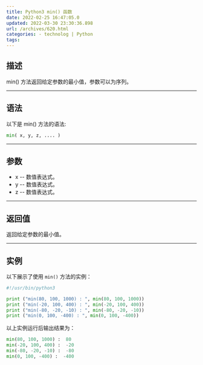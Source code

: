 ```yaml
---
title: Python3 min() 函数
date: 2022-02-25 16:47:05.0
updated: 2022-03-30 23:30:36.898
url: /archives/620.html
categories: - technolog | Python
tags: 
---
```




## 描述

min() 方法返回给定参数的最小值，参数可以为序列。

* * *

## 语法

以下是 min() 方法的语法:

```Python
min( x, y, z, .... )
```

* * *

## 参数

*   x -- 数值表达式。
*   y -- 数值表达式。
*   z -- 数值表达式。

* * *

## 返回值

返回给定参数的最小值。

* * *

## 实例

以下展示了使用 `min()` 方法的实例：

```python
#!/usr/bin/python3

print ("min(80, 100, 1000) : ", min(80, 100, 1000))
print ("min(-20, 100, 400) : ", min(-20, 100, 400))
print ("min(-80, -20, -10) : ", min(-80, -20, -10))
print ("min(0, 100, -400) : ", min(0, 100, -400))
```

以上实例运行后输出结果为：

```Python
min(80, 100, 1000) :  80
min(-20, 100, 400) :  -20
min(-80, -20, -10) :  -80
min(0, 100, -400) :  -400
```